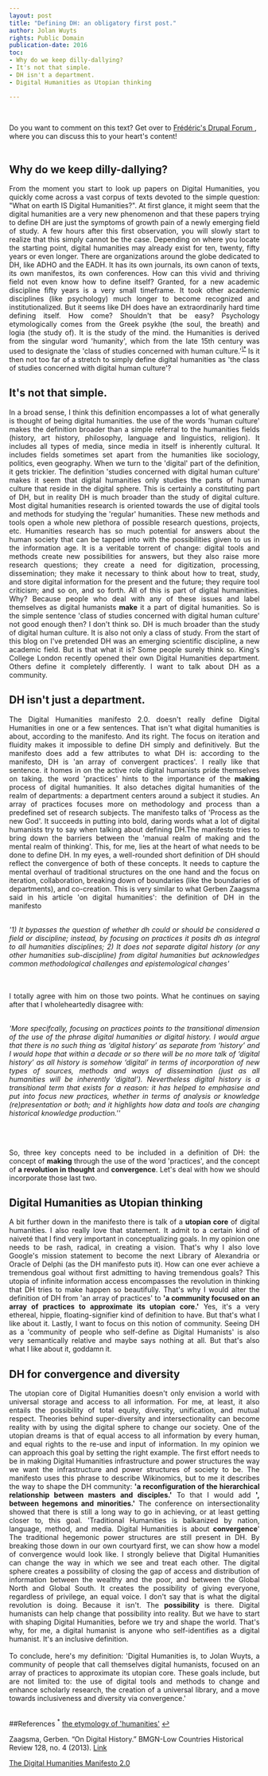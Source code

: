 ```yaml
---
layout: post
title: "Defining DH: an obligatory first post."
author: Jolan Wuyts
rights: Public Domain
publication-date: 2016
toc:
- Why do we keep dilly-dallying?
- It's not that simple.
- DH isn't a department.
- Digital Humanities as Utopian thinking

---
```

<br/>

Do you want to comment on this text? Get over to <a href = "http://dev-dh-blog.pantheonsite.io/node/3"> Frédéric's Drupal Forum </a>, where you can discuss this to your heart's content!
<br/>
<br/>

## Why do we keep dilly-dallying?
<div style="text-align:justify;">
From the moment you start to look up papers on Digital Humanities, you quickly come across a vast corpus of texts devoted to the simple question: "What on earth IS Digital Humanities?". At first glance, it might seem that the digital humanities are a very new phenomenon and that these papers trying to define DH are just the symptoms of growth pain of a newly emerging field of study. A few hours after this first observation, you will slowly start to realize that this simply cannot be the case. Depending on where you locate the starting point, digital humanities may already exist for ten, twenty, fifty years or even longer. There are organizations around the globe dedicated to DH, like ADHO and the EADH. It has its own journals, its own canon of texts, its own manifestos, its own conferences. How can this vivid and thriving field not even know how to define itself? Granted, for a new academic discipline fifty years is a very small timeframe. It took other academic disciplines (like psychology) much longer to become recognized and institutionalized. But it seems like DH does have an extraordinarily hard time defining itself. How come? Shouldn't that be easy? Psychology etymologically comes from the Greek psykhe (the soul, the breath) and logia (the study of). It is the study of the mind. the Humanities is derived from the singular word 'humanity', which from the late 15th century was used to designate the 'class of studies concerned with human culture.'<sup><a href="#fn1" id="ref1">\*</a></sup>  Is it then not too far of a stretch to simply define digital humanities as 'the class of studies concerned with digital human culture'?
</div>

## It's not that simple.
<div style="text-align:justify;">
In a broad sense, I think this definition encompasses a lot of what generally is thought of being digital humanities. the use of the words 'human culture' makes the definition broader than a simple referral to the humanities fields (history, art history, philosophy, language and linguistics, religion). It includes all types of media, since media in itself is inherently cultural. It includes fields sometimes set apart from the humanities like sociology, politics, even geography. When we turn to the 'digital' part of the definition, it gets trickier. The definition 'studies concerned with digital human culture' makes it seem that digital humanities only studies the parts of human culture that reside in the digital sphere. This is certainly a constituting part of DH, but in reality DH is much broader than the study of digital culture. Most digital humanities research is oriented towards the use of digital tools and methods for studying the 'regular' humanities. These new methods and tools open a whole new plethora of possible research questions, projects, etc. Humanities research has so much potential for answers about the human society that can be tapped into with the possibilities given to us in the information age. It is a veritable torrent of change: digital tools and methods create new possibilities for answers, but they also raise more research questions; they create a need for digitization, processing, dissemination; they make it necessary to think about how to treat, study, and store digital information for the present and the future; they require tool criticism; and so on, and so forth. All of this is part of digital humanities. Why? Because people who deal with any of these issues and label themselves as digital humanists <b>make</b> it a part of digital humanities. So is the simple sentence 'class of studies concerned with digital human culture' not good enough then? I don't think so. DH is much broader than the study of digital human culture. It is also not only a class of study. From the start of this blog on I've pretended DH was an emerging scientific discipline, a new academic field. But is that what it is? Some people surely think so. King's College London recently opened their own Digital Humanities department. Others define it completely differently. I want to talk about DH as a community.
</div>

## DH isn't just a department.
<div style="text-align:justify;">
The Digital Humanities manifesto 2.0. doesn't really define Digital Humanities in one or a few sentences. That isn't what digital humanities is about, according to the manifesto. And its right. The focus on iteration and fluidity makes it impossible to define DH simply and definitively. But the manifesto does add a few attributes to what DH is: according to the manifesto, DH is 'an array of convergent practices'. I really like that sentence. it homes in on the active role digital humanists pride themselves on taking. the word 'practices' hints to the importance of the <b>making</b> process of digital humanities. It also detaches digital humanities of the realm of departments: a department centers around a subject it studies. An array of practices focuses more on methodology and process than a predefined set of research subjects. The manifesto talks of 'Process as the new God'. It succeeds in putting into bold, daring words what a lot of digital humanists try to say when talking about defining DH.The manifesto tries to bring down the barriers between the 'manual realm of making and the mental realm of thinking'. This, for me, lies at the heart of what needs to be done to define DH. In my eyes, a well-rounded short definition of DH should reflect the convergence of both of these concepts. It needs to capture the mental overhaul of traditional structures on the one hand and the focus on iteration, collaboration, breaking down of boundaries (like the boundaries of departments), and co-creation. This is very similar to what Gerben Zaagsma said in his article 'on digital humanities': the definition of DH in the manifesto

<br/>

<br/>

<i>'1) It bypasses the question of whether dh could or should be considered a field or discipline; instead, by focusing on practices it posits dh as integral to all humanities disciplines; 2) It does not separate digital history (or any other humanities sub-discipline) from digital humanities but acknowledges common methodological challenges and epistemological changes'</i>

<br/>

<br/>
I totally agree with him on those two points. What he continues on saying after that I wholeheartedly disagree with:

<br/>

<br/>

<i>'More specifcally, focusing on practices points to the transitional dimension of the use of the phrase digital humanities or digital history. I would argue that there is no such thing as ‘digital history’ as separate from ‘history’ and I would hope that within a decade or so there will be no more talk of ‘digital history’ as all history is somehow ‘digital’ in terms of incorporation of new types of sources, methods and ways of dissemination (just as all humanities will be inherently ‘digital’). Nevertheless digital history is a transitional term that exists for a reason: it has helped to emphasise and put into focus new practices, whether in terms of analysis or knowledge (re)presentation or both; and it highlights how data and tools are changing historical knowledge production.''</i>

<br/>

<br/>

So, three key concepts need to be included in a definition of DH: the concept of <b>making</b> through the use of the word 'practices', and the concept of <b>a revolution in thought</b> and <b>convergence</b>. Let's deal with how we should incorporate those last two.
</div>


## Digital Humanities as Utopian thinking
<div style="text-align:justify;">
A bit further down in the manifesto there is talk of a <b>utopian core</b> of digital humanities. I also really love that statement. It admit to a certain kind of naiveté that I find very important in conceptualizing goals. In my opinion one needs to be rash, radical, in creating a vision. That's why I also love Google's mission statement to become the next Library of Alexandria or Oracle of Delphi (as the DH manifesto puts it). How can one ever achieve a tremendous goal without first admitting to having tremendous goals? This utopia of infinite information access encompasses the revolution in thinking that DH tries to make happen so beautifully. That's why I would alter the definition of DH from 'an array of practices' to <b>'a community focused on an array of practices to approximate its utopian core.'</b> Yes, it's a very ethereal, hippie, floating-signifier kind of definition to have. But that's what I like about it. Lastly, I want to focus on this notion of community. Seeing DH as a 'community of people who self-define as Digital Humanists' is also very semantically relative and maybe says nothing at all. But that's also what I like about it, goddamn it.
</div>

## DH for convergence and diversity
<div style="text-align:justify;">
The utopian core of Digital Humanities doesn't only envision a world with universal storage and access to all information. For me, at least, it also entails the possibility of total equity, diversity, unification, and mutual respect. Theories behind super-diversity and intersectionality can become reality with by using the digital sphere to change our society. One of the utopian dreams is that of equal access to all information by every human, and equal rights to the re-use and input of information.
In my opinion we can approach this goal by setting the right example. The first effort needs to be in making Digital Humanities infrastructure and power structures the way we want the infrastructure and power structures of society to be. The manifesto uses this phrase to describe Wikinomics, but to me it describes the way to shape the DH community: <b>'a reconfiguration of the hierarchical relationship between masters and disciples.'</b> To that I would add <b>', between hegemons and minorities.'</b> The conference on intersectionality showed that there is still a long way to go in achieving, or at least getting closer to, this goal. 'Traditional Humanities is balkanized by nation, language, method, and media. Digital Humanities is about <b>convergence</b>' The traditional hegemonic power structures are still present in DH. By breaking those down in our own courtyard first, we can show how a model of convergence would look like. I strongly believe that Digital Humanities can change the way in which we see and treat each other. The digital sphere creates a possibility of closing the gap of access and distribution of information between the wealthy and the poor, and between the Global North and Global South. It creates the possibility of giving everyone, regardless of privilege, an equal voice. I don't say that is what the digital revolution is doing. Because it isn't. The <b>possibility</b> is there. Digital humanists can help change that possibility into reality. But we have to start with shaping Digital Humanities, before we try and shape the world. That's why, for me, a digital humanist is anyone who self-identifies as a digital humanist. It's an inclusive definition.
<br/>
<br/>
To conclude, here's my definition:
'Digital Humanities is, to Jolan Wuyts, a community of people that call themselves digital humanists, focused on an array of practices to approximate its utopian core. These goals include, but are not limited to: the use of digital tools and methods to change and enhance scholarly research, the creation of a universal library, and a move towards inclusiveness and diversity via convergence.'
</div>

<br/>

##References
<sup id="fn1">*</sup> <a href ="http://www.etymonline.com/index.php?term=humanities"> the etymology of 'humanities'</a> [&#x21a9;&#xfe0e;](#ref1)

Zaagsma, Gerben. “On Digital History.” BMGN-Low Countries Historical Review 128, no. 4 (2013). <a href ="http://www.bmgn-lchr.nl/articles/abstract/10.18352/bmgn-lchr.9344/"> Link </a>

<a href ="http://manifesto.humanities.ucla.edu/2009/05/29/the-digital-humanities-manifesto-20/"> The Digital Humanities Manifesto 2.0 </a>
